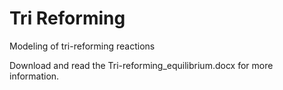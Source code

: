 # Tri Reforming
Modeling of tri-reforming reactions

Download and read the Tri-reforming_equilibrium.docx for more information.
